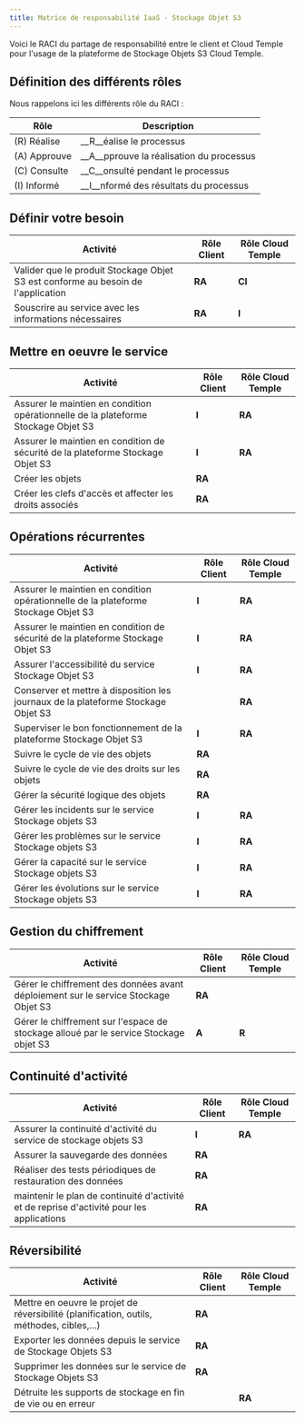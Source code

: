 ```yaml
---
title: Matrice de responsabilité IaaS - Stockage Objet S3
---
```


Voici le RACI du partage de responsabilité entre le client et Cloud Temple pour l'usage de la plateforme de Stockage Objets S3 Cloud Temple.

## Définition des différents rôles

Nous rappelons ici les différents rôle du RACI :

| Rôle         | Description                              |
|--------------|------------------------------------------|
| (R) Réalise  | __R__éalise le processus                 |
| (A) Approuve | __A__pprouve la réalisation du processus |
| (C) Consulte | __C__onsulté pendant le processus        |
| (I) Informé  | __I__nformé des résultats du processus   |

## Définir votre besoin

| Activité                                                                            | Rôle Client | Rôle Cloud Temple |
|----------------------------------------------------------------------------------|-------------|-------------------|
| Valider que le produit Stockage Objet S3 est conforme au besoin de l'application | __RA__      | __CI__            | 
| Souscrire au service avec les informations nécessaires                           | __RA__      | __I__             | 

## Mettre en oeuvre le service

| Activité                                                                             | Rôle Client | Rôle Cloud Temple |
|------------------------------------------------------------------------------------|-------------|-------------------|
| Assurer le maintien en condition opérationnelle de la plateforme Stockage Objet S3 | __I__       | __RA__            | 
| Assurer le maintien en condition de sécurité de la plateforme Stockage Objet S3    | __I__       | __RA__            | 
| Créer les objets                                                                   | __RA__      |                   | 
| Créer les clefs d'accès et affecter les droits associés                            | __RA__      |                   |

## Opérations récurrentes

| Activité                                                                           | Rôle Client | Rôle Cloud Temple |
|------------------------------------------------------------------------------------|-------------|-------------------|
| Assurer le maintien en condition opérationnelle de la plateforme Stockage Objet S3 | __I__       | __RA__            | 
| Assurer le maintien en condition de sécurité de la plateforme Stockage Objet S3    | __I__       | __RA__            | 
| Assurer l'accessibilité du service Stockage Objet S3                               | __I__       | __RA__            |
| Conserver et mettre à disposition les journaux de la plateforme Stockage Objet S3  |             | __RA__            |
| Superviser le bon fonctionnement de la plateforme Stockage Objet S3                | __I__       | __RA__            |
| Suivre le cycle de vie des objets                                                  | __RA__      |                   | 
| Suivre le cycle de vie des droits sur les objets                                   | __RA__      |                   |
| Gérer la sécurité logique des objets                                               | __RA__      |                   |
| Gérer les incidents sur le service Stockage objets S3                              | __I__       | __RA__            |
| Gérer les problèmes sur le service Stockage objets S3                              | __I__       | __RA__            |
| Gérer la capacité sur le service Stockage objets S3                                | __I__       | __RA__            |
| Gérer les évolutions sur le service Stockage objets S3                             | __I__       | __RA__            |

## Gestion du chiffrement

| Activité                                                                                 | Rôle Client | Rôle Cloud Temple |
|------------------------------------------------------------------------------------------|-------------|-------------------|
| Gérer le chiffrement des données avant déploiement sur le service Stockage Objet S3      | __RA__      |                   |
| Gérer le chiffrement sur l'espace de stockage alloué par le service Stockage objet S3    | __A__       | __R__             | 

## Continuité d'activité

| Activité                                                                                  | Rôle Client | Rôle Cloud Temple |
|-------------------------------------------------------------------------------------------|-------------|-------------------|
| Assurer la continuité d'activité du service de stockage objets S3                         | __I__       | __RA__            |
| Assurer la sauvegarde des données                                                         | __RA__      |                   |
| Réaliser des tests périodiques de restauration des données                                | __RA__      |                   | 
| maintenir le plan de continuité d'activité et de reprise d'activité pour les applications | __RA__      |                   | 

## Réversibilité

| Activité                                                                                  | Rôle Client | Rôle Cloud Temple |
|-------------------------------------------------------------------------------------------|-------------|-------------------|
| Mettre en oeuvre le projet de réversibilité (planification, outils, méthodes, cibles,...) | __RA__      |                   |
| Exporter les données depuis le service de Stockage Objets S3                              | __RA__      |                   |
| Supprimer les données sur le service de Stockage Objets S3                                | __RA__      |                   | 
| Détruite les supports de stockage en fin de vie ou en erreur                              |             | __RA__            | 